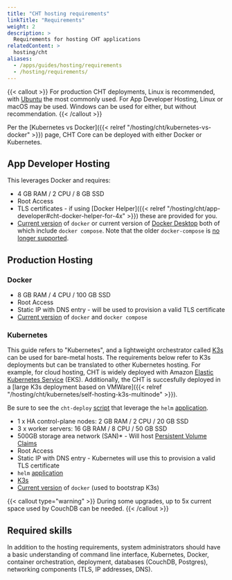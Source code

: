 ```yaml
---
title: "CHT hosting requirements"
linkTitle: "Requirements"
weight: 2
description: >
  Requirements for hosting CHT applications
relatedContent: >
  hosting/cht
aliases:
  - /apps/guides/hosting/requirements
  - /hosting/requirements/
---
```


{{< callout  >}}
  For production CHT deployments, Linux is recommended, with [Ubuntu](https://ubuntu.com/server) the most commonly used. For App Developer Hosting, Linux or macOS may be used. Windows can be used for either, but without recommendation.
{{< /callout >}}

Per the [Kubernetes vs Docker]({{< relref "/hosting/cht/kubernetes-vs-docker" >}}) page, CHT Core can be deployed with either Docker or Kubernetes.

## App Developer Hosting

This leverages Docker and requires:

* 4 GB RAM  / 2 CPU / 8 GB SSD
* Root Access
* TLS certificates - if using  [Docker Helper]({{< relref "/hosting/cht/app-developer#cht-docker-helper-for-4x" >}}) these are provided for you.
* [Current version](https://docs.docker.com/engine/install/) of `docker` or current version of [Docker Desktop](https://www.docker.com/products/docker-desktop/) both of which include `docker compose`. Note that the older `docker-compose` is [no longer supported](https://www.docker.com/blog/announcing-compose-v2-general-availability/).

##  Production Hosting

### Docker

* 8 GB RAM / 4 CPU / 100 GB SSD
* Root Access
* Static IP with DNS entry -  will be used to provision a valid TLS certificate
* [Current version](https://docs.docker.com/engine/install/) of `docker` and `docker compose`

### Kubernetes

This guide refers to "Kubernetes", and a lightweight orchestrator called [K3s](https://docs.k3s.io/) can be used for bare-metal hosts. The requirements below refer to K3s deployments but can be translated to other Kubernetes hosting. For example, for cloud hosting, CHT is widely deployed with Amazon [Elastic Kubernetes Service](https://aws.amazon.com/eks/) (EKS). Additionally, the CHT is succesfully deployed in a [large K3s deployment based on VMWare]({{< relref "/hosting/cht/kubernetes/self-hosting-k3s-multinode" >}}).

Be sure to see the `cht-deploy` [script](https://github.com/medic/cht-core/tree/master/scripts/deploy) that leverage the `helm` [application](https://helm.sh/docs/intro/install/).

* 1 x HA control-plane nodes: 2 GB RAM / 2 CPU / 20 GB SSD
* 3 x worker servers: 16 GB RAM / 8 CPU / 50 GB SSD
* 500GB storage area network (SAN)* - Will host [Persistent Volume Claims](https://kubernetes.io/docs/concepts/storage/persistent-volumes/)
* Root Access
* Static IP with DNS entry - Kubernetes will use this to provision a valid TLS certificate
* `helm` [application](https://helm.sh/docs/intro/install/)
* [K3s](https://docs.k3s.io/)
* [Current version](https://docs.docker.com/engine/install/) of `docker` (used to bootstrap K3s)

{{< callout type="warning" >}}
  During some upgrades, up to 5x current space used by CouchDB can be needed.
{{< /callout >}}


## Required skills
In addition to the hosting requirements, system administrators should have a basic understanding of command line interface, Kubernetes, Docker, container orchestration, deployment, databases (CouchDB, Postgres), networking components (TLS, IP addresses, DNS).
